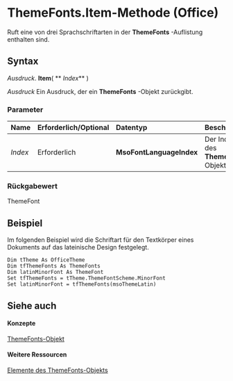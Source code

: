 
# ThemeFonts.Item-Methode (Office)

Ruft eine von drei Sprachschriftarten in der  **ThemeFonts** -Auflistung enthalten sind.


## Syntax

 _Ausdruck_. **Item**( ** _Index_** )

 _Ausdruck_ Ein Ausdruck, der ein **ThemeFonts** -Objekt zurückgibt.


### Parameter



|**Name**|**Erforderlich/Optional**|**Datentyp**|**Beschreibung**|
|:-----|:-----|:-----|:-----|
| _Index_|Erforderlich|**MsoFontLanguageIndex**|Der Indexwert des  **ThemeFont** -Objekts.|

### Rückgabewert

ThemeFont


## Beispiel

Im folgenden Beispiel wird die Schriftart für den Textkörper eines Dokuments auf das lateinische Design festgelegt.


```
Dim tTheme As OfficeTheme 
Dim tfThemeFonts As ThemeFonts 
Dim latinMinorFont As ThemeFont 
Set tfThemeFonts = tTheme.ThemeFontScheme.MinorFont 
Set latinMinorFont = tfThemeFonts(msoThemeLatin)
```


## Siehe auch


#### Konzepte


[ThemeFonts-Objekt](393865af-f008-d26c-5b82-9ae79766e511.md)
#### Weitere Ressourcen


[Elemente des ThemeFonts-Objekts](http://msdn.microsoft.com/library/3ee20de9-c245-4432-e352-857326e08561%28Office.15%29.aspx)